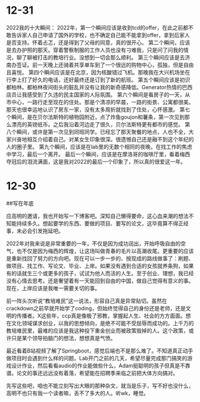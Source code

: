 # 12-31
2022我的十大瞬间：
2022年，第一个瞬间应该是收到tcd的offer，在此之前都不敢告诉家人自己申请了国外的学校，也不确定自己能不能拿到offer，拿到后家人是否支持。怀着忐忑，还是得到了父母的同意，真的很开心。
第二个瞬间，应该是去办护照的那天。穿着警察制服的工作人员也没有刁难我，只是问了问我的情况，聊了聊被打击的教培行业。没想到一切会那么顺利。
第三个瞬间应该是去济南办签证。前一天晚上还骑着共享单车到了一个很远的购物中心，孤独，但是自由且喜悦。
第四个瞬间应该是在北京，因为核酸错过飞机。那晚我在大兴机场坐在行李上打了好久的电话，还好最终还是订到了新的航班。
第五个瞬间应该是初识都柏林。都柏林夜间街头的脏乱并没有让我的新奇感降低。Generator热情的巴西店员让我感受到了久违的民主国家的人际氛围。
第六个瞬间是看房子的一天，从市中心，一路行走至现在的住处。那是个清凉的早晨，一路的街景、公寓都很美。那天也很幸运地认识了房东一家，没有太多周折就找到了住处，心怀感激。
第七个瞬间，是在贝尔法斯特的植物园附近，点了炸鱼goujon和薯条，第一次见到那么漂亮的英镑纸币。之后我沿着河边走了很久，贝尔法斯特更有都市的感觉。
第八个瞬间，或许是第一次见到同班同学。已经忘了那天聚餐的地点，人也不全，大家兴奋地相互介绍着自己。对某女生印象很深。很遗憾自己还是融不到这个年纪的人的圈子里。
第九个瞬间，应该是在lab里的无数个相同的夜晚，在找工作的焦虑中学习，最后一个离开。
最后一个瞬间，应该是在摩洛哥的咖啡厅里，看着梅西夺冠后的泪流满面，这是我对2022的最后一个印象了，所以真的很爱这一年。

# 12-30

##写在年底

应高明的邀请，我也开始写一下博客吧。深知自己懒得要命，这心血来潮的想法不知能持续多久。想起要学的东西、要做的项目、要写的论文，这毕竟算不得正经事，未必会引发拖延吧。

2022年对我来说是非常重要的一年，不仅是因为成功润出，开始呼吸自由的空气，也不仅是因为梅西的辉煌，让这场叫做青春的毛片以高潮收尾。更重要的应该是重新找回了努力的方向吧。现在可以一步一步的、按现成的路线做事了：刷题、做项目、找工作、写论文、毕业、上岸。如果没有遇到合适的女孩就养条狗，如果有的话就生三个或更多的孩子，试试为他人而活的人生。至于创业、理想，我已经没有心情去思考。还是奢望着有一天能回到自由的中国，做自己觉得有意义的事。现在，上岸应该是我唯一需要关切的事。

前一阵头次听说“教培难民”这一说法，形容自己真是异常贴切。虽然在crackdown之前早就开始学了coding，但始终觉得自己的身份还是老师，还是文明的传播者。X这些年，ccp真是像极了邪教，掌握起人生、社会的方方面面。想在文化领域谋求创业，以我的思想倾向，是绝不可能不受屈辱而成功的。上千万的教培难民里，最难的应该是我这种投下重金创业而被政策毁掉的人。这个政策，或许只是某个领导拍脑门的想法，想想真是气愤。

最近看着B站视频了解了Springboot，感觉后端也不是那么难了。不知道真正动手做项目时会遇到什么样的问题。Lab开门之前的几天，希望尽量完成那门搞笑的游戏设计作业，然后看看audio的作业能做些什么，Adam挺聪明的孩子但真是不靠谱。论文的事还远远没有着落，希望能在招聘季来临之前把大体方向搞对。

先写这些吧，咱也不能立刻写出大眼的那种杂文，就当是乐子，写不好也没什么，高明不也只有我一个读者嘛，丢不了多大的人。听wk，睡觉。

